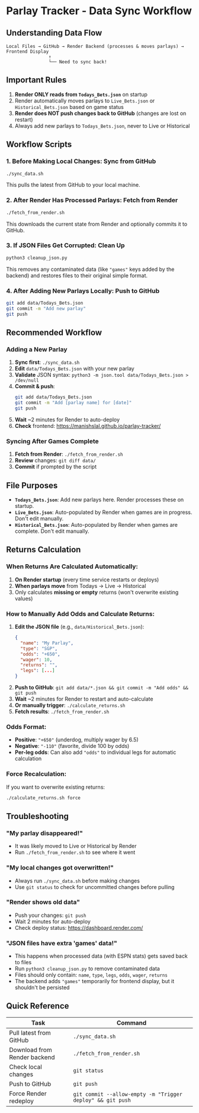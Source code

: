 # Parlay Tracker - Data Sync Workflow

## Understanding Data Flow

```
Local Files → GitHub → Render Backend (processes & moves parlays) → Frontend Display
                ↑
                └── Need to sync back!
```

## Important Rules

1. **Render ONLY reads from `Todays_Bets.json`** on startup
2. Render automatically moves parlays to `Live_Bets.json` or `Historical_Bets.json` based on game status
3. **Render does NOT push changes back to GitHub** (changes are lost on restart)
4. Always add new parlays to `Todays_Bets.json`, never to Live or Historical

## Workflow Scripts

### 1. Before Making Local Changes: Sync from GitHub
```bash
./sync_data.sh
```
This pulls the latest from GitHub to your local machine.

### 2. After Render Has Processed Parlays: Fetch from Render
```bash
./fetch_from_render.sh
```
This downloads the current state from Render and optionally commits it to GitHub.

### 3. If JSON Files Get Corrupted: Clean Up
```bash
python3 cleanup_json.py
```
This removes any contaminated data (like `"games"` keys added by the backend) and restores files to their original simple format.

### 4. After Adding New Parlays Locally: Push to GitHub
```bash
git add data/Todays_Bets.json
git commit -m "Add new parlay"
git push
```

## Recommended Workflow

### Adding a New Parlay
1. **Sync first**: `./sync_data.sh`
2. **Edit** `data/Todays_Bets.json` with your new parlay
3. **Validate** JSON syntax: `python3 -m json.tool data/Todays_Bets.json > /dev/null`
4. **Commit & push**:
   ```bash
   git add data/Todays_Bets.json
   git commit -m "Add [parlay name] for [date]"
   git push
   ```
5. **Wait** ~2 minutes for Render to auto-deploy
6. **Check** frontend: https://manishslal.github.io/parlay-tracker/

### Syncing After Games Complete
1. **Fetch from Render**: `./fetch_from_render.sh`
2. **Review** changes: `git diff data/`
3. **Commit** if prompted by the script

## File Purposes

- **`Todays_Bets.json`**: Add new parlays here. Render processes these on startup.
- **`Live_Bets.json`**: Auto-populated by Render when games are in progress. Don't edit manually.
- **`Historical_Bets.json`**: Auto-populated by Render when games are complete. Don't edit manually.

## Returns Calculation

### When Returns Are Calculated Automatically:
1. **On Render startup** (every time service restarts or deploys)
2. **When parlays move** from Todays → Live → Historical
3. Only calculates **missing or empty** returns (won't overwrite existing values)

### How to Manually Add Odds and Calculate Returns:
1. **Edit the JSON file** (e.g., `data/Historical_Bets.json`):
   ```json
   {
     "name": "My Parlay",
     "type": "SGP",
     "odds": "+650",
     "wager": 10,
     "returns": "",
     "legs": [...]
   }
   ```
2. **Push to GitHub**: `git add data/*.json && git commit -m "Add odds" && git push`
3. **Wait** ~2 minutes for Render to restart and auto-calculate
4. **Or manually trigger**: `./calculate_returns.sh`
5. **Fetch results**: `./fetch_from_render.sh`

### Odds Format:
- **Positive**: `"+650"` (underdog, multiply wager by 6.5)
- **Negative**: `"-110"` (favorite, divide 100 by odds)
- **Per-leg odds**: Can also add `"odds"` to individual legs for automatic calculation

### Force Recalculation:
If you want to overwrite existing returns:
```bash
./calculate_returns.sh force
```

## Troubleshooting

### "My parlay disappeared!"
- It was likely moved to Live or Historical by Render
- Run `./fetch_from_render.sh` to see where it went

### "My local changes got overwritten!"
- Always run `./sync_data.sh` before making changes
- Use `git status` to check for uncommitted changes before pulling

### "Render shows old data"
- Push your changes: `git push`
- Wait 2 minutes for auto-deploy
- Check deploy status: https://dashboard.render.com/

### "JSON files have extra 'games' data!"
- This happens when processed data (with ESPN stats) gets saved back to files
- Run `python3 cleanup_json.py` to remove contaminated data
- Files should only contain: `name`, `type`, `legs`, `odds`, `wager`, `returns`
- The backend adds `"games"` temporarily for frontend display, but it shouldn't be persisted

## Quick Reference

| Task | Command |
|------|---------|
| Pull latest from GitHub | `./sync_data.sh` |
| Download from Render backend | `./fetch_from_render.sh` |
| Check local changes | `git status` |
| Push to GitHub | `git push` |
| Force Render redeploy | `git commit --allow-empty -m "Trigger deploy" && git push` |
